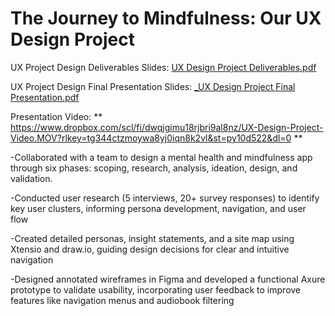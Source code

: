 # The Journey to Mindfulness: Our UX Design Project

UX Project Design Deliverables Slides: 
[UX Design Project Deliverables.pdf](https://github.com/user-attachments/files/17840606/UX.Design.Project.Deliverables.pdf)

UX Project Design Final Presentation Slides: 
[_UX Design Project Final Presentation.pdf](https://github.com/user-attachments/files/17840614/_UX.Design.Project.Final.Presentation.pdf)


Presentation Video: 
**
https://www.dropbox.com/scl/fi/dwqjgimu18rjbri9al8nz/UX-Design-Project-Video.MOV?rlkey=tg344ctzmoywa8yj0iqn8k2vl&st=py10d522&dl=0 **

-Collaborated with a team to design a mental health and mindfulness app through six phases: scoping, research, analysis, ideation, design, and validation. 

-Conducted user research (5 interviews, 20+ survey responses) to identify key user clusters, informing persona development, navigation, and user flow

-Created detailed personas, insight statements, and a site map using Xtensio and draw.io, guiding design decisions for clear and intuitive navigation

-Designed annotated wireframes in Figma and developed a functional Axure prototype to validate usability, incorporating user feedback to improve features like navigation menus and audiobook filtering

